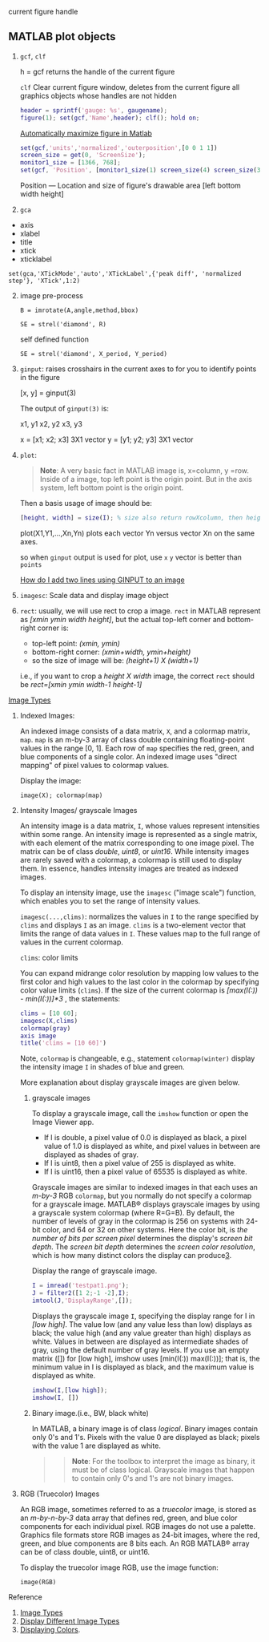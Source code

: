 current figure handle

## MATLAB plot objects

1. `gcf`, `clf`

    h = gcf returns the handle of the current figure

    `clf` Clear current figure window, deletes from the current figure all graphics objects whose handles are not hidden

    ```MATLAB
    header = sprintf('gauge: %s', gaugename);
    figure(1); set(gcf,'Name',header); clf(); hold on;
    ```

    [Automatically maximize figure in Matlab](http://stackoverflow.com/questions/15286458/automatically-maximize-figure-in-matlab?lq=1)

    ```MATLAB
    set(gcf,'units','normalized','outerposition',[0 0 1 1])
    screen_size = get(0, 'ScreenSize');
    monitor1_size = [1366, 768];
    set(gcf, 'Position', [monitor1_size(1) screen_size(4) screen_size(3)-monitor1_size(1) screen_size(4)-40 ] );
    ```

    Position — Location and size of figure's drawable area
    [left bottom width height]

2. `gca`
 
- axis
- xlabel
- title
- xtick
- xticklabel

 `set(gca,'XTickMode','auto','XTickLabel',{'peak diff', 'normalized step'}, 'XTick',1:2)`
    
2. image pre-process

    `B = imrotate(A,angle,method,bbox)`

    `SE = strel('diamond', R)` 

    self defined function

    `SE = strel('diamond', X_period, Y_period)` 

3. `ginput`: raises crosshairs in the current axes to for you to identify points in the figure

    [x, y] = ginput(3)

    The output of  `ginput(3)` is:

    x1, y1
    x2, y2
    x3, y3

    x = [x1; x2; x3] 3X1 vector
    y = [y1; y2; y3] 3X1 vector

4. `plot`: 

    >**Note**: A very basic fact in MATLAB image is, x=column, y =row. Inside of a image, top left point is the origin point. But in the axis system, left bottom point is the origin point.

    Then a basis usage of image should be:

    ```MATLAB
    [height, width] = size(I); % size also return rowXcolumn, then height must come first.
    ```


    plot(X1,Y1,...,Xn,Yn) plots each vector Yn versus vector Xn on the same axes. 

    so when `ginput` output is used for plot, use `x` `y` vector is better than `points`

    [How do I add two lines using GINPUT to an image](http://www.mathworks.com/matlabcentral/answers/93657-how-do-i-add-two-lines-using-ginput-to-an-image-in-matlab-7-10-r2010a)

5. `imagesc`: Scale data and display image object
6. `rect`: usually, we will use rect to crop a image. `rect` in MATLAB represent as *[xmin ymin width height]*, but the actual top-left corner and bottom-right corner is:
    - top-left point: *(xmin, ymin)*
    - bottom-right corner: *(xmin+width, ymin+height)*
    - so the size of image will be: *(height+1) X (width+1)*

    i.e., if you want to crop a *height X width* image, the correct `rect` should be *rect=[xmin ymin width-1 height-1]*



[Image Types](http://nl.mathworks.com/help/matlab/creating_plots/image-types.html)

1. Indexed Images:
    
    An indexed image consists of a data matrix, `X`, and a colormap matrix, `map`. `map` is an m-by-3 array of class double containing floating-point values in the range [0, 1]. Each row of `map` specifies the red, green, and blue components of a single color. An indexed image uses "direct mapping" of pixel values to colormap values.

    Display the image:

    `image(X); colormap(map)`

2. Intensity Images/ grayscale Images
    
    An intensity image is a data matrix, `I`, whose values represent intensities within some range. An intensity image is represented as a single matrix, with each element of the matrix corresponding to one image pixel. The matrix can be of class *double*, *uint8*, or *uint16*. While intensity images are rarely saved with a colormap, a colormap is still used to display them. In essence, handles intensity images are treated as indexed images.

    To display an intensity image, use the `imagesc` ("image scale") function, which enables you to set the range of intensity values. 

    `imagesc(...,clims)`:  normalizes the values in `I` to the range specified by `clims` and displays `I` as an image. `clims` is a two-element vector that limits the range of data values in `I`. These values map to the full range of values in the current colormap.

    `clims`: color limits

    You can expand midrange color resolution by mapping low values to the first color and high values to the last color in the colormap by specifying color value limits (`clims`). If the size of the current colormap is _[max(I(:)) - min(I(:))]*3_ , the statements:

    ```MATLAB
    clims = [10 60]; 
    imagesc(X,clims)
    colormap(gray)
    axis image
    title('clims = [10 60]') 
    ```

    Note, `colormap` is changeable, e.g., statement `colormap(winter)`  display the intensity image `I` in shades of blue and green.


    More explanation about display grayscale images are given below.

    1. grayscale images
        
        To display a grayscale image, call the `imshow` function or open the Image Viewer app. 

        - If I is double, a pixel value of 0.0 is displayed as black, a pixel value of 1.0 is displayed as white, and pixel values in between are displayed as shades of gray. 
        - If I is uint8, then a pixel value of 255 is displayed as white. 
        - If I is uint16, then a pixel value of 65535 is displayed as white.
        
        Grayscale images are similar to indexed images in that each uses an *m-by-3* RGB `colormap`, but you normally do not specify a colormap for a grayscale image. MATLAB® displays grayscale images by using a grayscale system colormap (where R=G=B). By default, the number of levels of gray in the colormap is 256 on systems with 24-bit color, and 64 or 32 on other systems. Here the color bit, is *the number of bits per screen pixel* determines the display's *screen bit depth*. The *screen bit depth* determines the *screen color resolution*, which is how many distinct colors the display can produce[3](http://nl.mathworks.com/help/images/displaying-colors.html).

        Display the range of grayscale image.

        ```MATLAB
        I = imread('testpat1.png');
        J = filter2([1 2;-1 -2],I);
        imtool(J,'DisplayRange',[]);
        ```

        Displays the grayscale image `I`, specifying the display range for I in *[low high]*. The value low (and any value less than low) displays as black; the value high (and any value greater than high) displays as white. Values in between are displayed as intermediate shades of gray, using the default number of gray levels. If you use an empty matrix ([]) for [low high], imshow uses [min(I(:)) max(I(:))]; that is, the minimum value in I is displayed as black, and the maximum value is displayed as white.

        ```MATLAB
        imshow(I,[low high]);
        imshow(I, [])
        ```

    2. Binary image.(i.e., BW, black white)

        In MATLAB, a binary image is of class *logical*. Binary images contain only 0's and 1's. Pixels with the value 0 are displayed as black; pixels with the value 1 are displayed as white.

        >> **Note**: For the toolbox to interpret the image as binary, it must be of class logical. Grayscale images that happen to contain only 0's and 1's are not binary images.


3. RGB (Truecolor) Images

    An RGB image, sometimes referred to as a *truecolor* image, is stored as an *m-by-n-by-3* data array that defines red, green, and blue color components for each individual pixel. RGB images do not use a palette. Graphics file formats store RGB images as 24-bit images, where the red, green, and blue components are 8 bits each. An RGB MATLAB® array can be of class double, uint8, or uint16.

    To display the truecolor image RGB, use the image function:

    `image(RGB)`




Reference

1. [Image Types](http://nl.mathworks.com/help/matlab/creating_plots/image-types.html)
2. [Display Different Image Types](http://nl.mathworks.com/help/images/displaying-different-image-types.html)
3. [Displaying Colors](http://nl.mathworks.com/help/images/displaying-colors.html).